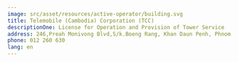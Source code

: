 ```yaml
---
image: src/asset/resources/active-operator/building.svg
title: Telemobile (Cambodia) Corporation (TCC)
descriptionOne: License for Operation and Provision of Tower Service
address: 246,Preah Monivong Blvd,S/k.Boeng Rang, Khan Daun Penh, Phnom Penh
phone: 012 260 630
lang: en
---
```


